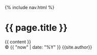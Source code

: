 <!doctype html>
<html lang="en">
  <head>
    <meta charset="utf-8">
    <title>{{ page.title }}</title>
    <link rel="stylesheet" href="/css/style.css">
  </head>
  <body>
    {% include nav.html %}
    <h1>{{ page.title }}</h1>
    <div class="page-content">
      {{ content }}
    </div>
    <footer>
      &copy; {{ "now" | date: "%Y" }} {{site.author}}
    </footer>
  </body>
</html>